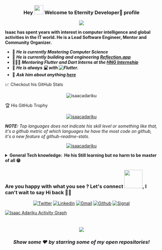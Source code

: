 <h3 align="center">
 Hey <img src="https://media.giphy.com/media/hvRJCLFzcasrR4ia7z/giphy.gif" width="30px"/> Welcome to Eternity Developer🕎 profile
</h3>

<!-- Typing SVG by DenverCoder1 - https://github.com/DenverCoder1/readme-typing-svg -->
<p align="center">
  <a href="https://github.com/DenverCoder1/readme-typing-svg"><img src="https://readme-typing-svg.herokuapp.com/?lines=He+is+a+Platform%20developer%20using%20Flutter;Self+taught%20Learning%20through%20Documentation;Always%20learning%20new%20things&center=true&width=500&height=45"></a>
</p>

**Isaac has spent years with interest in computer intelligence and global activities in the IT world. He is a Lead Software Engineer, Mentor and Community Organizer.**

- 🔭 **_He is currently Mastering Computer Science_**
- 🌱 **_He is currently building and engineering [Reflection.app](www.reflection.app)_**
- 👨🏽‍🏫 **_Mentoring Flutter and Dart Interns at the [HNG Internship](https://twitter.com/hnginternship)_**
- 👯 **_He is always 💻 with ![Flutter](https://img.shields.io/badge/FLUTTER-02569B.svg?&style=flat&logo=flutter&logoColor=white)._**
- 💬 **_Ask him about anything [here](https://github.com/isaacadariku/isaacadariku/issues)_**

📈 Checkout his GitHub Stats

<p align="center"> <img src="https://github-readme-stats.vercel.app/api?username=isaacadariku&show_icons=true&theme=gotham" alt="isaacadariku" />

🏆 His GitHub Trophy

<p align="center"> <a href="https://github.com/ryo-ma/github-profile-trophy"><img src="https://github-profile-trophy.vercel.app/?username=isaacadariku&margin-w=5&theme=onedark" alt="isaacadariku" /></a> </p>

_**NOTE:** Top languages does not indicate his skill level or something like that, it's a github metric of which languages he have the most code on github, it's a new feature of github-readme-stats._

<p align="center"> <a href="https://github-readme-stats.vercel.app/api/top-langs/?username=isaacadariku&hide=TeX&layout=compact&theme=gotham"><img src="https://github-readme-stats.vercel.app/api/top-langs/?username=isaacadariku&hide=TeX&layout=compact&theme=gotham" alt="isaacadariku" /></a> </p>


<!-- ✏ Checkout my Languages and tools

<code><img height="30" src="https://raw.githubusercontent.com/github/explore/80688e429a7d4ef2fca1e82350fe8e3517d3494d/topics/dart/dart.png"></code>
<code><img height="30" src="https://raw.githubusercontent.com/github/explore/80688e429a7d4ef2fca1e82350fe8e3517d3494d/topics/flutter/flutter.png"></code>
<code><img height="30" src="https://raw.githubusercontent.com/github/explore/80688e429a7d4ef2fca1e82350fe8e3517d3494d/topics/javascript/javascript.png"></code>
<code><img height="30" src="https://raw.githubusercontent.com/github/explore/80688e429a7d4ef2fca1e82350fe8e3517d3494d/topics/typescript/typescript.png"></code>
<code><img height="30" src="https://raw.githubusercontent.com/github/explore/80688e429a7d4ef2fca1e82350fe8e3517d3494d/topics/nodejs/nodejs.png"></code>
<code><img height="30" src="https://raw.githubusercontent.com/github/explore/5c058a388828bb5fde0bcafd4bc867b5bb3f26f3/topics/graphql/graphql.png"></code> -->

<!-- Badges template - https://github.com/Ileriayo/markdown-badges-->

<details>
  <summary><b>General Tech knowledge: &nbsp;He his Still learning but no harm to be master of all 😁</b></summary>
  <br/>

## 🛠️ My favorite tools

### 👨‍💻 **Programming languages**

<p>

![C#](https://img.shields.io/badge/C%23%20-%23239120.svg?logo=c-sharp&logoColor=white)&nbsp;
![C++](https://img.shields.io/badge/C++%20-%2300599C.svg?logo=c%2B%2B&logoColor=white)&nbsp;
![C](https://img.shields.io/badge/C%20-%232370ED.svg?logo=c&logoColor=white) &nbsp;
![CSS3](https://img.shields.io/badge/CSS3-%231572B6.svg?&style=flat&logo=css3&logoColor=white)&nbsp;
![Dart](https://img.shields.io/badge/DART-%230175C2.svg?&style=flat&logo=dart&logoColor=white) &nbsp;\
![HTML5](https://img.shields.io/badge/HTML5-E34F26.svg?&style=flat&logo=html5&logoColor=white)&nbsp;
![Kotlin](https://img.shields.io/badge/Kotlin-%230095D5.svg?logo=Kotlin&logoColor=white)&nbsp;
![Java](https://img.shields.io/badge/Java-%23007396.svg?logo=java&logoColor=white)&nbsp;\
![JavaScript](https://img.shields.io/badge/JAVASCRIPT-323330.svg?&style=flat&logo=javascript&logoColor=%23F7DF1E)&nbsp;
![NodeJS](https://img.shields.io/badge/Node.js%20-%2343853D.svg?logo=node.js&logoColor=white)&nbsp;
![PHP](https://img.shields.io/badge/PHP-%23777BB4.svg?logo=php&logoColor=white)&nbsp;
![Python](https://img.shields.io/badge/Python%20-%2314354C.svg?logo=python&logoColor=white)&nbsp;\
![Scratch](https://img.shields.io/badge/Scratch%20-%234D97FF.svg?logo=scratch&logoColor=white)&nbsp;
![SVG+XML](https://img.shields.io/badge/SVG%2BXML%20-%23e0982c.svg?logo=svg&logoColor=white)&nbsp;
![TypeScript](https://img.shields.io/badge/TYPESCRIPT-%23007ACC.svg?&style=flat&logo=typescript&logoColor=white)&nbsp;

</p>

### 🧰 **Frameworks and libraries**

<p>

![.NET](https://img.shields.io/badge/WPF-5C2D91?logo=.net&logoColor=white) &nbsp;
![Electron](https://img.shields.io/badge/Electron%20-%2320232e.svg?logo=electron&logoColor=white) &nbsp;
![Express.js](https://img.shields.io/badge/Express.js%20-%23404d59.svg?logo=express&logoColor=white) &nbsp;\
![Flutter](https://img.shields.io/badge/FLUTTER-02569B.svg?&style=flat&logo=flutter&logoColor=white) &nbsp;
![GitHub Actions](https://img.shields.io/badge/GitHub%20Actions%20-%232671E5.svg?logo=github%20actions&logoColor=white) &nbsp;\
![Material Design](https://img.shields.io/badge/Material%20Design%20-%230081CB.svg?logo=material-design&logoColor=white) &nbsp;
![Wordpress](https://img.shields.io/badge/Wordpress-21759B?logo=wordpress&logoColor=white) &nbsp;

</p>

### 🗄️ **Databases and cloud hosting**

<p>

![AWS](https://img.shields.io/badge/AMAZON%20AWS-232F3E.svg?&style=flat&logo=amazon-aws&logoColor=white)&nbsp;
![Firebase](https://img.shields.io/badge/FIREBASE-FFCA28.svg?&style=flat&logo=firebase&logoColor=black)&nbsp;
![GCP](https://img.shields.io/badge/GOOGLE%20CLOUD%20PLATAFORM-4285F4.svg?&style=flat&logo=google-cloud&logoColor=white)&nbsp;\
![GitHub Pages](https://img.shields.io/badge/GitHub%20Pages-%23327FC7.svg?logo=github&logoColor=white)&nbsp;
![Heroku](https://img.shields.io/badge/Heroku%20-%23430098.svg?logo=heroku&logoColor=white)&nbsp;
![MongoDB](https://img.shields.io/badge/MONGODB-47A248.svg?&style=flat&logo=mongodb&logoColor=white)&nbsp;
![MySQL](https://img.shields.io/badge/mysql-%2300f.svg?&style=for-the-badge&logo=mysql&logoColor=white)\
![Netlify](https://img.shields.io/badge/-Netlify-%2300C7B7?style=flat-square&logo=netlify&logoColor=ffffff)
![Notion](https://img.shields.io/badge/Notion%20-%23010101.svg?logo=notion&logoColor=white)&nbsp;
![PostgreSQL](https://img.shields.io/badge/POSTGRES-%23316192.svg?&style=flat&logo=postgresql&logoColor=white)
![SQLite](https://img.shields.io/badge/SQLITE-003B57.svg?&style=flat&logo=sqlite&logoColor=white)
![Vercel](https://img.shields.io/badge/Vercel%20-%23000000.svg?logo=vercel&logoColor=white)

</p>

### 💻 **Software and tools**

<p>

![Adobe](https://img.shields.io/badge/Adobe%20-%23FF0000.svg?logo=adobe&logoColor=white)&nbsp;
![Andriod Studio](https://img.shields.io/badge/Android%20Studio-008678.svg?logo=android-studio&logoColor=white)&nbsp;
![Android](https://img.shields.io/badge/Android-3DDC84?logo=android&logoColor=white)&nbsp;
![Audacity](https://img.shields.io/badge/-Audacity-0000CC?logo=audacity&logoColor=white)&nbsp;\
![Bitcoin](https://img.shields.io/badge/BITCOIN-0769AD.svg?&style=flat&logo=bitcoin&logoColor=black)&nbsp;
![Blockchain](https://img.shields.io/badge/BLOCKCHAIN-121D33.svg?&style=flat&logo=blockchain-dot-com&logoColor=white)&nbsp;
![Codepen](https://img.shields.io/badge/Codepen-000000.svg?logo=codepen&logoColor=white)&nbsp;
![Cryptocurrencies](https://img.shields.io/badge/CRYPTOCURRENCY-00979D.svg?&style=flat&logo=cryptocurrency&logoColor=black)&nbsp;\
![Dark Reader](https://img.shields.io/badge/-Dark%20Reader-141E24?logo=dark-reader&logoColor=white)&nbsp;
![Docker](https://img.shields.io/badge/DOCKER-2496ED.svg?&style=flat&logo=docker&logoColor=white)&nbsp;
![Eclipse](https://img.shields.io/badge/ECLIPSE-2C2255.svg?&style=flat&logo=eclipse)&nbsp;
![FIGMA](https://img.shields.io/badge/figma-%23F24E1E.svg?&style=for-the-badge&logo=figma&logoColor=white)&nbsp;\
![Git](https://img.shields.io/badge/GIT-%23F05033.svg?&style=flat&logo=git&logoColor=white)&nbsp;
![GitHub](https://img.shields.io/badge/GITHUB-%23121011.svg?&style=flat&logo=github&logoColor=white)&nbsp;
![GitLab](https://img.shields.io/badge/GITLAB-%23181717.svg?&style=flat&logo=gitlab&logoColor=white)&nbsp;
![Google Sheets](https://img.shields.io/badge/Google%20Sheets%20-%2334A853.svg?logo=google%20sheets&logoColor=white)&nbsp;\
![Gradle](https://img.shields.io/badge/GRADLE-02303A.svg?&style=flat&logo=gradle)&nbsp;
![GRAPHQL](https://img.shields.io/badge/GRAPHQL-E10098.svg?&style=flat&logo=graphql&logoColor=white)&nbsp;
![IntelliJ](https://img.shields.io/badge/INTELLIJ-000000.svg?&style=flat&logo=intellij-idea)&nbsp;
![Kubernetes](https://img.shields.io/badge/KUBERNETES-326CE5.svg?&style=flat&logo=kubernetes&logoColor=white)&nbsp;\
![LINUX](https://img.shields.io/badge/LINUX-FCC624?style=flat-square&logo=linux&logoColor=black)&nbsp;
![Mathematica](https://img.shields.io/badge/Mathematica-DD1100.svg?logo=wolfram-mathematica&logoColor=white)&nbsp;
![MVC Architecture](https://img.shields.io/badge/MVC-888888.svg?&style=flat&logoColor=white)&nbsp;
![MVVM Architecture](https://img.shields.io/badge/MVVM-888888.svg?&style=flat&logoColor=white)&nbsp;
![OBS Studio](https://img.shields.io/badge/-OBS%20Studio-302E31?logo=obs-studio&logoColor=white)&nbsp;\
![Postman](https://img.shields.io/badge/Postman-FF6C37?logo=postman&logoColor=white)&nbsp;
![REST API](https://img.shields.io/badge/REST-02569B.svg?&style=flat&logo=rest&logoColor=white)&nbsp;
![SCRUM](https://img.shields.io/badge/SCRUM-6DB33F.svg?&style=flat&logo=ddd&logoColor=white)&nbsp;
![Stack Overflow](https://img.shields.io/badge/-Stack%20Overflow-FE7A16?logo=stack-overflow&logoColor=white)&nbsp;
![TDD](https://img.shields.io/badge/TEST%20DD-E34F26.svg?&style=flat&logo=tdd&logoColor=white)&nbsp;\
![VSCode](https://img.shields.io/badge/VSCODE-007ACC.svg?&style=flat&logo=visual-studio-code)&nbsp;
![XD](https://img.shields.io/badge/XD-FFC0CB.svg?&style=flat&logo=adobe-xd&logoColor=black)&nbsp;

</p>

</details>

### Are you happy with what you see ? Let's connect <img src="https://media.giphy.com/media/LnQjpWaON8nhr21vNW/giphy.gif" width="60">, I can't wait to say Hi back 🙋‍♂️

<p align="center">
  <a href="https://twitter.com/intent/follow?screen_name=AdarikuIsaac"><img alt="Twitter" title="Connec via twitter" src="https://img.shields.io/badge/-Twitter-1DA1F2?style=for-the-badge&logo=twitter&logoColor=white"/></a>
  <a href="https://www.linkedin.com/in/isaacadariku"><img alt="Linkedin" title="Connect with linkedin" src="https://img.shields.io/badge/linkedin-%230077B5.svg?&style=for-the-badge&logo=linkedin&logoColor=white"></a>
<a href="mailto:isaacadariku05@gmail.com"><img alt="Gmail" title="Email Isaac Adariku" src="https://img.shields.io/badge/Gmail-D14836?style=for-the-badge&logo=gmail&logoColor=white"></a>
<a href="https://github.com/isaacadariku"><img alt="Github" title="Follow Isaac Adariku" src="https://img.shields.io/badge/github-%23121011.svg?&style=for-the-badge&logo=github&logoColor=white"/></a>
<a href="https://signal.org/download/"><img alt="Signal" title="Chat with Isaac Adariku on Signal" src="https://img.shields.io/badge/Signal-%23039BE5.svg?&style=for-the-badge&logo=Signal&logoColor=white"></a>

</p>

<!-- GIthub graph by - https://github.com/ashutosh00710/github-readme-activity-graph -->

<a href="https://github.com/ashutosh00710/github-readme-activity-graph"><img alt="Isaac Adariku Activity Graph" src="https://activity-graph.herokuapp.com/graph?username=isaacadariku&bg_color=1F222E&color=F8D866&line=F85D7F&point=FFFFFF&hide_border=true" /></a>

#

<div align="center">

![](https://visitor-badge.glitch.me/badge?page_id=isaacadariku.isaacadariku)

### **_Show some ❤️ by starring some of my open repositories!_**

</div>
